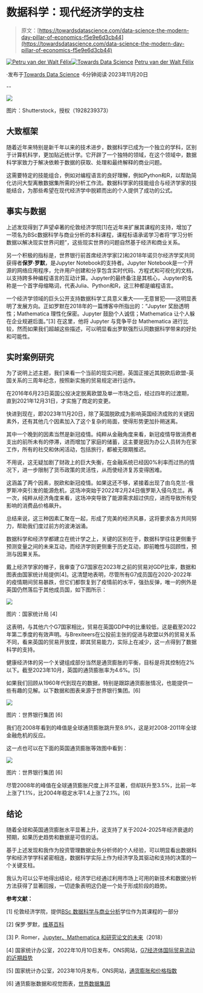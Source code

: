# 数据科学：现代经济学的支柱

> 原文：[https://towardsdatascience.com/data-science-the-modern-day-pillar-of-economics-f5e9e6d3cb44](https://towardsdatascience.com/data-science-the-modern-day-pillar-of-economics-f5e9e6d3cb44)

[](https://medium.com/@petru_vdwfelix?source=post_page-----f5e9e6d3cb44--------------------------------)[![Petru van der Walt Félix](../Images/b2630cdca3c8b606d49bfc64240d0c3a.png)](https://medium.com/@petru_vdwfelix?source=post_page-----f5e9e6d3cb44--------------------------------)[](https://towardsdatascience.com/?source=post_page-----f5e9e6d3cb44--------------------------------)[![Towards Data Science](../Images/a6ff2676ffcc0c7aad8aaf1d79379785.png)](https://towardsdatascience.com/?source=post_page-----f5e9e6d3cb44--------------------------------) [Petru van der Walt Félix](https://medium.com/@petru_vdwfelix?source=post_page-----f5e9e6d3cb44--------------------------------)

·发布于[Towards Data Science](https://towardsdatascience.com/?source=post_page-----f5e9e6d3cb44--------------------------------) ·6分钟阅读·2023年11月20日

--

![](../Images/5521120f0c0a31b0adb4384367df888b.png)

图片：Shutterstock，授权（1928239373）

## 大致框架

随着近年来特别是新千年以来的技术进步，数据科学已成为一个独立的学科，区别于计算机科学，更加贴近统计学。它开辟了一个独特的领域，在这个领域中，数据科学家致力于解决依赖于数据的获取、处理和最终解释的商业问题。

这需要特定的技能组合，例如对编程语言的良好理解，例如Python和R，以帮助简化访问大型离散数据集所需的分析工作流。数据科学家的技能组合与经济学家的技能结合，为那些希望在现代经济学中脱颖而出的个人提供了成功的公式。

## 事实与数据

上述发现得到了声望卓著的伦敦经济学院[1]在近年来扩展其课程的支持，增加了一项名为BSc数据科学与商业分析的本科课程，课程标语承诺学习者将“学习分析数据以解决现实世界问题”，这些现实世界的问题自然基于经济和商业关系。

另一个积极的指标是，世界银行前首席经济学家[2]和2018年诺贝尔经济学奖共同获得者**保罗·罗默**，是Jupyter Notebook的支持者。Jupyter Notebook是一个开源的网络应用程序，允许用户创建和分享包含实时代码、方程式和可视化的文档，以支持跨多种编程语言的互动计算。Jupyter的最终备注是其核心，Jupyter的名称是一个首字母缩略词，代表Julia、Python和R，这三种都是编程语言。

一个经济学领域的巨头公开支持数据科学工具意义重大——无意冒犯——这明显表明了发展方向。正如罗默在2018年的一篇博客中所指出的：“Jupyter 奖励透明性；Mathematica 理性化保密。Jupyter 鼓励个人诚信；Mathematica 让个人躲在企业规避后面。”[3] 在这里，他将 Jupyter 与竞争平台 Mathematica 进行比较，然而如果我们超越这些描述，可以明显看出罗默强烈认同数据科学带来的好处和可能性。

## 实时案例研究

为了说明上述主题，我们来看一个当前的现实问题，英国正接近其脱欧后欧盟-英国关系的三周年纪念，按照新实施的贸易规定进行运作。

在2016年6月23日英国公投决定脱离欧盟及单一市场之后，经过四年的过渡期，直到2021年12月31日，才实施了商定的变更。

快进到现在，即2023年11月20日，除了英国脱欧成为影响英国经济成败的关键因素外，还有其他几个因素加入了这个复杂的局面，使得形势更加扑朔迷离。

其中一个晚到的因素当然是新冠疫情。纯粹从金融角度来看，新冠疫情导致消费者支出的前所未有的停滞，进而增加了家庭的储蓄，这主要是因为办公人员转为在家工作，所有的社交和休闲活动，包括旅行，都被无限期推迟。

不用说，这无疑加剧了财政上的巨大失衡，在金融系统已经因0%利率而过热的情况下，进一步限制了货币政策的灵活性，从而使经济复苏变得困难。

这涵盖了两个因素，脱欧和新冠疫情。如果这还不够，紧接着出现了由乌克兰-俄罗斯冲突引发的能源危机，这场冲突始于2022年2月24日俄罗斯入侵乌克兰。再一次，纯粹从经济角度来看，这场冲突导致了能源需求超过供应，进而导致所有受影响的消费品价格飙升。

总结来说，这三种因素汇聚在一起，形成了完美的经济风暴，这将要求各方共同努力，帮助我们度过前方的波涛汹涌。

数据科学和经济学都建立在统计学之上，关键的区别在于，数据科学往往更侧重于预测变量之间的未来互动，而经济学则更侧重于历史互动，即前瞻性与回顾性，预测与因果关系。

戴上经济学家的帽子，我审查了G7国家在2023年之前的贸易对GDP比率，数据和图表由国家统计局提供[4]。这清楚地表明，尽管所有G7成员国在2020-2022年的疫情期间贸易暴跌，但它们都恢复到了疫情前的水平，强劲反弹，唯一的例外是英国仍然落后于其他成员国，如下图所示：

![](../Images/56c81ec9d36d0995532c3cd6a419faff.png)

图片：国家统计局 [4]

这表明，与其他六个G7国家相比，贸易在英国GDP中的比重较低，这是截至2022年第二季度的有效声明。与Brexiteers在公投前主张的促进与欧盟以外的贸易关系不同，看来英国的贸易开放度，即其贸易能力，实际上在减少，这一点得到了数据科学的支持。

健康经济体的另一个关键组成部分当然是通货膨胀的平衡，目标是将其控制在2%以下。截至2023年10月，英国的通货膨胀率为4.6%。[5]

如果我们回顾从1960年代到现在的数据，特别是跟踪通货膨胀情况，也能提供一些有趣的见解。以下数据和图表来源于世界银行集团。[6]

![](../Images/ec4c59ceb07fb2fd6fd4d64894679345.png)

图片：世界银行集团 [6]

我们在2008年看到的峰值是全球通货膨胀跳升至8.9%，这是对2008-2011年全球金融危机的反应。

这一点也可以在下面的英国通货膨胀等效图中看到：

![](../Images/d8ffd58c9709e13e89630b1c2dd16528.png)

图片：世界银行集团 [6]

尽管2008年的峰值在全球通货膨胀尺度上并不显著，但却跃升至3.5%，比前一年上涨了1.1%，比2004年稳定水平1.4上涨了2.1%。[6]

## 结论

随着全球和英国通货膨胀水平显著上升，这支持了关于2024-2025年经济衰退的预期，如果历史趋势和数据是可信的话。

基于上述发现和我作为投资管理数据业务分析师的个人经验，可以明显看出数据科学和经济学学科紧密相连，数据科学实际上作为经济学及其驱动和支持的决策的一个关键支柱。

我认为可以公平地得出结论，经济学已经通过利用市场上可用的新技术和数据分析方法获得了显著回报，一切迹象表明这仍是一个处于形成阶段的趋势。

**参考文献：**

[1] 伦敦经济学院，提供[BSc 数据科学与商业分析](https://onlinecourses.london.ac.uk/undergraduate/bsc-data-science-business-analytics-degree-online/)学位作为其课程的一部分

[2] 保罗·罗默，[维基百科](https://en.wikipedia.org/wiki/Paul_Romer)

[3] P. Romer，[Jupyter、Mathematica 和研究论文的未来](https://paulromer.net/jupyter-mathematica-and-the-future-of-the-research-paper/)（2018）

[4] 国家统计办公室，2022年10月10日发布，ONS网站，[G7经济体国际贸易流动的近期趋势](https://www.ons.gov.uk/businessindustryandtrade/internationaltrade/articles/recenttrendsintheinternationaltradeflowsofg7economies/2022-10-10)

[5] 国家统计办公室，2023年10月发布，ONS网站，[通货膨胀和价格指数](https://www.ons.gov.uk/economy/inflationandpriceindices)

[6] 通货膨胀数据和视觉图表，[世界数据集团](https://data.worldbank.org/)
